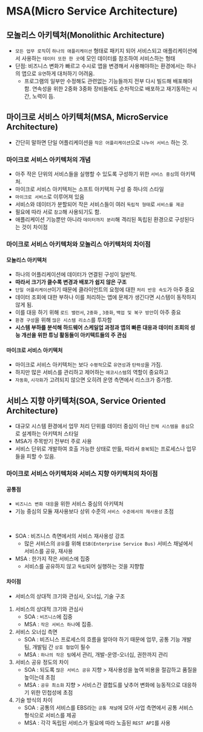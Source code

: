 # MSA(Micro Service Architecture)

## 모놀리스 아키텍처(Monolithic Architecture)
- `모든 업무 로직`이 `하나의 애플리케이션` 형태로 패키지 되어 서비스되고 애플리케이션에서 사용하는 `데이터 또한 한 곳`에 모인 데이터를 참조하여 서비스하는 형태
- 단점: 비즈니스 변화가 빠르고 수시로 앱을 변경해서 사용해야하는 환경에서는 하나의 앱으로 `유연`하게 대처하기 어려움.
    - 프로그램의 일부만 수정해도 관련없는 기능들까지 전부 다시 빌드해 배포해야함. 연속성을 위한 2중화 3중화 장비들에도 순차적으로 배포하고 재기동하는 시간, 노력이 듬.

## 마이크로 서비스 아키텍처(MSA, MicroService Architecture)
- 간단히 말하면 단일 어플리케이션을 `작은 어플리케이션`으로 `나누어 서비스` 하는 것.

### 마이크로 서비스 아키텍처의 개념
- 아주 작은 단위의 서비스들을 실행할 수 있도록 구성하기 위한 `서비스 중심`의 아키텍처.
- 마이크로 서비스 아키텍처는 소프트 아키텍처 구성 중 하나의 스타일
- `마이크로 서비스`로 이루어져 있음
- 서비스와 데이터가 분할되어 작은 서비스들이 여러 `독립적 형태`로 `서비스를 제공`
- 필요에 따라 서로 `참고`해 사용되기도 함.
- 애플리케이션 기능뿐만 아니라 `데이터까지 분리`해 격리된 독립된 환경으로 구성된다는 것이 차이점

### 마이크로 서비스 아키텍처와 모놀리스 아키텍처의 차이점
#### 모놀리스 아키텍처
- 하나의 어플리케이션에 데이터가 연결된 구성이 일반적.
- **따라서 크기가 클수록 변경과 배포가 쉽지 않은 구조**
- `단일 어플리케이션`이기 때문에 클라이언트의 요청에 대한 `처리 반응 속도`가 아주 중요
- 데이터 조회에 대한 부하나 이를 처리하는 앱에 문제가 생긴다면 시스템이 동작하지 않게 됨.
- 이를 대응 하기 위해 `로드 밸런서`, `2중화` , `3중화`, `백업 및 복구 방안`이 아주 중요
- `환경 구성`을 위해 `많은 시스템 리소스`를 투자함
- **시스템 부하를 분석해 하드웨어 스케일업 과정과 앱의 빠른 대응과 데이터 조회의 성능 개선을 위한 튜닝 활동들이 아키텍트들의 주 관심**
#### 마이크로 서비스 아키텍처
- 마이크로 서비스 아키텍처는 보다 `수평적`으로 `유연성`과 `탄력성`을 가짐.
- 하지만 많은 서비스를 관리하고 제어하는 `에코시스템`의 역할이 중요하고
- `자동화`, `시각화`가 고려되지 않으면 오히려 운영 측면에서 리스크가 증가함.

## 서비스 지향 아키텍처(SOA, Service Oriented Architecture)
- 대규모 시스템 환경에서 업무 처리 단위를 데이터 중심이 아닌 `전체 시스템을 중심`으로 설계하는 아키텍처 스타일
- MSA가 주목받기 전부터 주로 사용
- 서비스 단위로 개발하여 호출 가능한 상태로 만듦, 따라서 `중복`되는 프로세스나 업무들을 피할 수 있음.
### 마이크로 서비스 아키텍처와 서비스 지향 아키텍처의 차이점
#### 공통점
- `비즈니스 변화 대응`을 위한 서비스 중심의 아키텍처
- 기능 중심의 모듈 재사용보다 상위 수준의 `서비스 수준에서의 재사용성` 초점

<br>

- SOA : 비즈니스 측면에서의 서비스 재사용성 강조
    - 많은 서비스의 `공유`를 위해 `ESB(Enterprise Service Bus)` 서비스 채널에서 서비스를 공유, 재사용
- MSA : 한가지 작은 서비스에 집중
    - 서비스를 공유하지 않고 `독립`되어 실행하는 것을 지향함

#### 차이점
- 서비스의 상대적 크기와 관심사, 오너십, 기술 구조

1. 서비스의 상대적 크기와 관심사
    - SOA : `비즈니스`에 집중
    - MSA : `작은 서비스 하나`에 집중.
2. 서비스 오너십 측면
    - SOA : 비즈니스 프로세스의 흐름을 알아야 하기 때문에 업무, 공통 기능 개발팀, 개발팀 간 `상호 협업`이 필수
    - MSA : `하나의 작은 팀`에서 관리, 개발-운영-오너십, 권한까지 관리
3. 서비스 공유 정도의 차이
    - SOA : 되도록 `많은 서비스 공유` 지향 > 재사용성을 높여 비용을 절감하고 품질을 높이는데 초점
    - MSA : `공유 최소화` 지향 > 서비스간 결합도를 낮추어 변화에 능동적으로 대응하기 위한 민첩성에 초점
4. 기술 방식의 차이
    - SOA : 공통의 서비스를 EBS라는 `공통 채널`에 모아 사업 측면에서 공통 서비스 형식으로 서비스를 제공
    - MSA : 각각 독립된 서비스가 필요에 따라 노출된 `REST API`를 사용